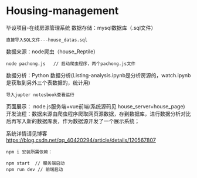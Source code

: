 # Housing-management
毕设项目-在线房源管理系统
数据存储：mysql数据库（.sql文件）
```
直接导入SQL文件---house_datas.sql
```
数据来源：node爬虫（house_Reptile） 
```
node pachong.js   // 启动爬虫程序，两个pachong.js文件
```
数据分析：Python 数据分析(Listing-analysis.ipynb是分析房源的，watch.ipynb是获取到另外三个表数据的，统计用)
```
导入jupter notesbook查看运行
```
页面展示：
node.js服务端+vue前端(系统源码见 house_server+house_page)
开发流程：数据来源由爬虫程序爬取网页源数据，存到数据库，进行数据分析对比后再写入新的数据库表，作为数据源开发了一个展示系统；

系统详情请见博客 https://blog.csdn.net/qq_40420294/article/details/120567807
```
npm i 安装所需依赖：
```
```
npm start  // 服务端启动
npm run dev // 前端启动
```
